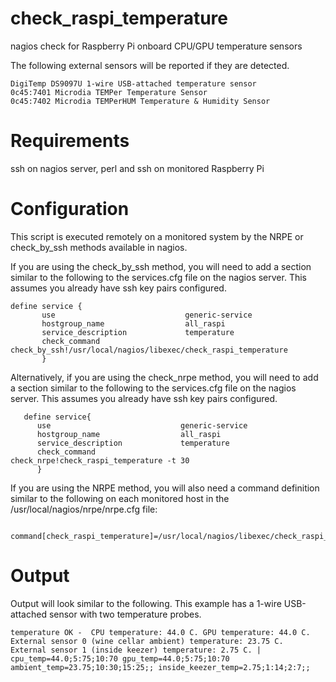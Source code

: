 # check_raspi_temperature
nagios check for Raspberry Pi onboard CPU/GPU temperature sensors

The following external sensors will be reported if they are detected. 
```
DigiTemp DS9097U 1-wire USB-attached temperature sensor
0c45:7401 Microdia TEMPer Temperature Sensor
0c45:7402 Microdia TEMPerHUM Temperature & Humidity Sensor
```

# Requirements
ssh on nagios server, perl and ssh on monitored Raspberry Pi

#  Configuration

This script is executed remotely on a monitored system by the NRPE or check_by_ssh methods available in nagios.

If you are using the check_by_ssh method, you will need to add a section similar to the following to the services.cfg file on the nagios server.
This assumes you already have ssh key pairs configured.
```
define service {
       use                             generic-service
       hostgroup_name                  all_raspi
       service_description             temperature
       check_command                   check_by_ssh!/usr/local/nagios/libexec/check_raspi_temperature
       }
 ```
 
 Alternatively, if you are using the check_nrpe method, you will need to add a section similar to the following to the services.cfg file on the nagios server.
This assumes you already have ssh key pairs configured.
```
   define service{
      use                             generic-service
      hostgroup_name                  all_raspi
      service_description             temperature
      check_command                   check_nrpe!check_raspi_temperature -t 30
      }
  ```

If you are using the NRPE method, you will also need a command definition similar to the following on each monitored host in the /usr/local/nagios/nrpe/nrpe.cfg file:
```
    command[check_raspi_temperature]=/usr/local/nagios/libexec/check_raspi_temperature
```
 
# Output

Output will look similar to the following.  This example has a 1-wire USB-attached sensor with two temperature probes.
```
temperature OK -  CPU temperature: 44.0 C. GPU temperature: 44.0 C. External sensor 0 (wine cellar ambient) temperature: 23.75 C.  External sensor 1 (inside keezer) temperature: 2.75 C. |  cpu_temp=44.0;5:75;10:70 gpu_temp=44.0;5:75;10:70 ambient_temp=23.75;10:30;15:25;; inside_keezer_temp=2.75;1:14;2:7;;
```
